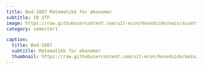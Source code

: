```yaml
---
title: Bed-1007 Matematikk for økonomer
subtitle: 10 STP
image: https://raw.githubusercontent.com/uit-econ/hovedside/main/assets/img/Bed-1007.jpg
category: semester1

caption:
  title: Bed-1007
  subtitle: Matematikk for økonomer
  thumbnail: https://raw.githubusercontent.com/uit-econ/hovedside/main/assets/img/Bed-1007.jpg
---
```



<div onload="newTab()"> </div>

 <script>
        function newTab() {
            window.open(
              "https://uit.instructure.com/courses/22172", "_blank");
        }
    </script>



  
